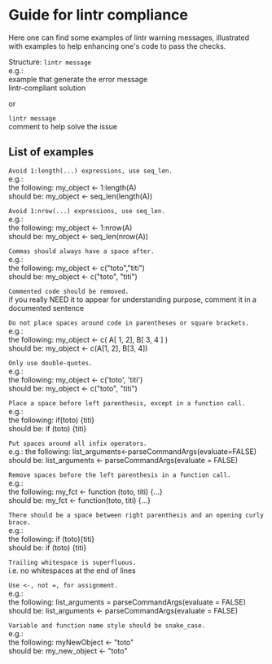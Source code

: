 # Guide for lintr compliance

Here one can find some examples of lintr warning messages, 
illustrated with examples to help enhancing one's code to pass the checks. 

Structure:
`lintr message`  
e.g.:  
example that generate the error message  
lintr-compliant solution

or

`lintr message`  
comment to help solve the issue


## List of examples

`Avoid 1:length(...) expressions, use seq_len.`  
e.g.:   
the following: my_object <- 1:length(A)  
should be:     my_object <- seq_len(length(A))  

`Avoid 1:nrow(...) expressions, use seq_len.`  
e.g.:   
the following: my_object <- 1:nrow(A)  
should be:     my_object <- seq_len(nrow(A))  

`Commas should always have a space after.`  
e.g.:  
the following: my_object <- c("toto","titi")  
should be:     my_object <- c("toto", "titi")  

`Commented code should be removed.`  
if you really NEED it to appear for understanding purpose, comment it in a documented sentence  

`Do not place spaces around code in parentheses or square brackets.`  
e.g.:   
the following: my_object <- c( A[ 1, 2], B[ 3, 4 ] )  
should be:     my_object <- c(A[1, 2], B[3, 4])  

`Only use double-quotes.`  
e.g.:   
the following: my_object <- c('toto', 'titi')  
should be:     my_object <- c("toto", "titi")  

`Place a space before left parenthesis, except in a function call.`  
e.g.:   
the following: if(toto) {titi}  
should be:     if (toto) {titi}  

`Put spaces around all infix operators.`  
e.g.: 
the following: list_arguments<-parseCommandArgs(evaluate=FALSE)  
should be:     list_arguments <- parseCommandArgs(evaluate = FALSE)  

`Remove spaces before the left parenthesis in a function call.`  
e.g.:   
the following: my_fct <- function (toto, titi) {...}  
should be:     my_fct <- function(toto, titi) {...}  

`There should be a space between right parenthesis and an opening curly brace.`  
e.g.:   
the following: if (toto){titi}  
should be:     if (toto) {titi}  

`Trailing whitespace is superfluous.`  
i.e. no whitespaces at the end of lines  

`Use <-, not =, for assignment.`  
e.g.:   
the following: list_arguments = parseCommandArgs(evaluate = FALSE)  
should be:     list_arguments <- parseCommandArgs(evaluate = FALSE)  

`Variable and function name style should be snake_case.`  
e.g.:   
the following: myNewObject <- "toto"  
should be:     my_new_object <- "toto"  
